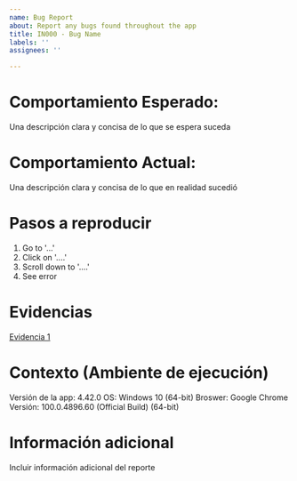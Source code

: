```yaml
---
name: Bug Report
about: Report any bugs found throughout the app
title: IN000 - Bug Name
labels: ''
assignees: ''

---
```


# Comportamiento Esperado:
Una descripción clara y concisa de lo que se espera suceda

# Comportamiento Actual:
Una descripción clara y concisa de lo que en realidad sucedió

# Pasos a reproducir
1. Go to '...'
2. Click on '....'
3. Scroll down to '....'
4. See error

# Evidencias
[Evidencia 1](https://google.com)

# Contexto (Ambiente de ejecución)
Versión de la app: 4.42.0
OS: Windows 10 (64-bit)
Broswer: Google Chrome Versión: 100.0.4896.60 (Official Build) (64-bit)

# Información adicional
Incluir información adicional del reporte
